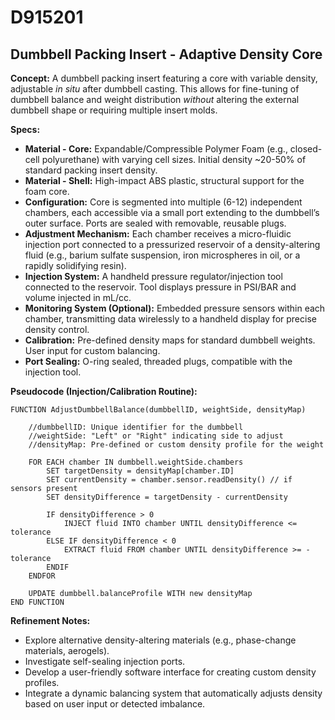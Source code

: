 # D915201

## Dumbbell Packing Insert - Adaptive Density Core

**Concept:** A dumbbell packing insert featuring a core with variable density, adjustable *in situ* after dumbbell casting. This allows for fine-tuning of dumbbell balance and weight distribution *without* altering the external dumbbell shape or requiring multiple insert molds.

**Specs:**

*   **Material - Core:** Expandable/Compressible Polymer Foam (e.g., closed-cell polyurethane) with varying cell sizes. Initial density ~20-50% of standard packing insert density.
*   **Material - Shell:** High-impact ABS plastic, structural support for the foam core.
*   **Configuration:** Core is segmented into multiple (6-12) independent chambers, each accessible via a small port extending to the dumbbell’s outer surface. Ports are sealed with removable, reusable plugs.
*   **Adjustment Mechanism:** Each chamber receives a micro-fluidic injection port connected to a pressurized reservoir of a density-altering fluid (e.g., barium sulfate suspension, iron microspheres in oil, or a rapidly solidifying resin).
*   **Injection System:** A handheld pressure regulator/injection tool connected to the reservoir. Tool displays pressure in PSI/BAR and volume injected in mL/cc.
*   **Monitoring System (Optional):** Embedded pressure sensors within each chamber, transmitting data wirelessly to a handheld display for precise density control.
*   **Calibration:** Pre-defined density maps for standard dumbbell weights. User input for custom balancing.
*   **Port Sealing:** O-ring sealed, threaded plugs, compatible with the injection tool.

**Pseudocode (Injection/Calibration Routine):**

```
FUNCTION AdjustDumbbellBalance(dumbbellID, weightSide, densityMap)

    //dumbbellID: Unique identifier for the dumbbell
    //weightSide: "Left" or "Right" indicating side to adjust
    //densityMap: Pre-defined or custom density profile for the weight

    FOR EACH chamber IN dumbbell.weightSide.chambers
        SET targetDensity = densityMap[chamber.ID]
        SET currentDensity = chamber.sensor.readDensity() // if sensors present
        SET densityDifference = targetDensity - currentDensity

        IF densityDifference > 0
            INJECT fluid INTO chamber UNTIL densityDifference <= tolerance
        ELSE IF densityDifference < 0
            EXTRACT fluid FROM chamber UNTIL densityDifference >= -tolerance
        ENDIF
    ENDFOR

    UPDATE dumbbell.balanceProfile WITH new densityMap
END FUNCTION
```

**Refinement Notes:**

*   Explore alternative density-altering materials (e.g., phase-change materials, aerogels).
*   Investigate self-sealing injection ports.
*   Develop a user-friendly software interface for creating custom density profiles.
*   Integrate a dynamic balancing system that automatically adjusts density based on user input or detected imbalance.
